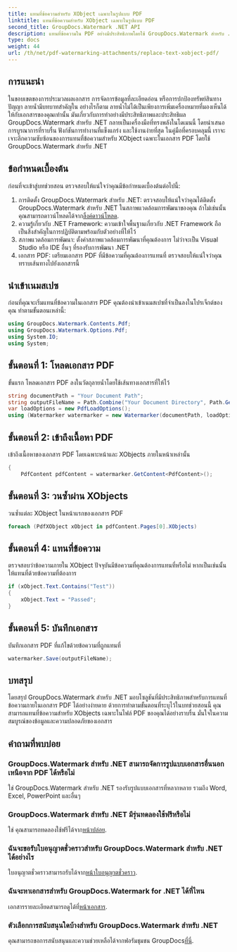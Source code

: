 ```yaml
---
title: แทนที่ข้อความสำหรับ XObject เฉพาะในรูปแบบ PDF
linktitle: แทนที่ข้อความสำหรับ XObject เฉพาะในรูปแบบ PDF
second_title: GroupDocs.Watermark .NET API
description: แทนที่ข้อความใน PDF อย่างมีประสิทธิภาพโดยใช้ GroupDocs.Watermark สำหรับ .NET ผสานรวมลายน้ำเข้ากับแอปพลิเคชัน .NET ของคุณได้อย่างราบรื่น
type: docs
weight: 44
url: /th/net/pdf-watermarking-attachments/replace-text-xobject-pdf/
---
```

## การแนะนำ
ในขอบเขตของการประมวลผลเอกสาร การจัดการข้อมูลที่ละเอียดอ่อน หรือการปกป้องทรัพย์สินทางปัญญา ลายน้ำมีบทบาทสำคัญใน อย่างไรก็ตาม ลายน้ำไม่ได้เป็นเพียงการเพิ่มเครื่องหมายที่มองเห็นได้ให้กับเอกสารของคุณเท่านั้น มันเกี่ยวกับการทำอย่างมีประสิทธิภาพและประสิทธิผล GroupDocs.Watermark สำหรับ .NET กลายเป็นเครื่องมือที่ทรงพลังในโดเมนนี้ โดยนำเสนอการบูรณาการที่ราบรื่น ฟังก์ชันการทำงานที่แข็งแกร่ง และใช้งานง่ายที่สุด ในคู่มือที่ครอบคลุมนี้ เราจะเจาะลึกความซับซ้อนของการแทนที่ข้อความสำหรับ XObject เฉพาะในเอกสาร PDF โดยใช้ GroupDocs.Watermark สำหรับ .NET
## ข้อกำหนดเบื้องต้น
ก่อนที่จะเข้าสู่บทช่วยสอน ตรวจสอบให้แน่ใจว่าคุณมีข้อกำหนดเบื้องต้นต่อไปนี้:
1.  การติดตั้ง GroupDocs.Watermark สำหรับ .NET: ตรวจสอบให้แน่ใจว่าคุณได้ติดตั้ง GroupDocs.Watermark สำหรับ .NET ในสภาพแวดล้อมการพัฒนาของคุณ ถ้าไม่เช่นนั้นคุณสามารถดาวน์โหลดได้จาก[ลิ้งค์ดาวน์โหลด](https://releases.groupdocs.com/Watermark/net/).
2. ความรู้เกี่ยวกับ .NET Framework: ความเข้าใจพื้นฐานเกี่ยวกับ .NET Framework ถือเป็นสิ่งสำคัญในการปฏิบัติตามพร้อมกับตัวอย่างที่ให้ไว้
3. สภาพแวดล้อมการพัฒนา: ตั้งค่าสภาพแวดล้อมการพัฒนาที่คุณต้องการ ไม่ว่าจะเป็น Visual Studio หรือ IDE อื่นๆ ที่รองรับการพัฒนา .NET
4. เอกสาร PDF: เตรียมเอกสาร PDF ที่มีข้อความที่คุณต้องการแทนที่ ตรวจสอบให้แน่ใจว่าคุณทราบเส้นทางไปยังเอกสารนี้

## นำเข้าเนมสเปซ
ก่อนที่คุณจะเริ่มแทนที่ข้อความในเอกสาร PDF คุณต้องนำเข้าเนมสเปซที่จำเป็นลงในโปรเจ็กต์ของคุณ ทำตามขั้นตอนเหล่านี้:

```csharp
using GroupDocs.Watermark.Contents.Pdf;
using GroupDocs.Watermark.Options.Pdf;
using System.IO;
using System;
```
## ขั้นตอนที่ 1: โหลดเอกสาร PDF
ขั้นแรก โหลดเอกสาร PDF ลงในวัตถุลายน้ำโดยใช้เส้นทางเอกสารที่ให้ไว้
```csharp
string documentPath = "Your Document Path";
string outputFileName = Path.Combine("Your Document Directory", Path.GetFileName(documentPath));
var loadOptions = new PdfLoadOptions();
using (Watermarker watermarker = new Watermarker(documentPath, loadOptions))
```
## ขั้นตอนที่ 2: เข้าถึงเนื้อหา PDF
เข้าถึงเนื้อหาของเอกสาร PDF โดยเฉพาะหน้าและ XObjects ภายในหน้าเหล่านั้น
```csharp
{
    PdfContent pdfContent = watermarker.GetContent<PdfContent>();
```
## ขั้นตอนที่ 3: วนซ้ำผ่าน XObjects
วนซ้ำแต่ละ XObject ในหน้าแรกของเอกสาร PDF
```csharp
foreach (PdfXObject xObject in pdfContent.Pages[0].XObjects)
```
## ขั้นตอนที่ 4: แทนที่ข้อความ
ตรวจสอบว่าข้อความภายใน XObject ปัจจุบันมีข้อความที่คุณต้องการแทนที่หรือไม่ หากเป็นเช่นนั้น ให้แทนที่ด้วยข้อความที่ต้องการ
```csharp
if (xObject.Text.Contains("Test"))
{
    xObject.Text = "Passed";
}
```
## ขั้นตอนที่ 5: บันทึกเอกสาร
บันทึกเอกสาร PDF ที่แก้ไขด้วยข้อความที่ถูกแทนที่
```csharp
watermarker.Save(outputFileName);
```

## บทสรุป
โดยสรุป GroupDocs.Watermark สำหรับ .NET มอบโซลูชันที่มีประสิทธิภาพสำหรับการแทนที่ข้อความภายในเอกสาร PDF ได้อย่างง่ายดาย ด้วยการทำตามขั้นตอนที่ระบุไว้ในบทช่วยสอนนี้ คุณสามารถแทนที่ข้อความสำหรับ XObjects เฉพาะในไฟล์ PDF ของคุณได้อย่างราบรื่น มั่นใจในความสมบูรณ์ของข้อมูลและความปลอดภัยของเอกสาร
## คำถามที่พบบ่อย
### GroupDocs.Watermark สำหรับ .NET สามารถจัดการรูปแบบเอกสารอื่นนอกเหนือจาก PDF ได้หรือไม่
ใช่ GroupDocs.Watermark สำหรับ .NET รองรับรูปแบบเอกสารที่หลากหลาย รวมถึง Word, Excel, PowerPoint และอื่นๆ
### GroupDocs.Watermark สำหรับ .NET มีรุ่นทดลองใช้ฟรีหรือไม่
 ใช่ คุณสามารถทดลองใช้ฟรีได้จาก[หน้าปล่อย](https://releases.groupdocs.com/).
### ฉันจะขอรับใบอนุญาตชั่วคราวสำหรับ GroupDocs.Watermark สำหรับ .NET ได้อย่างไร
 ใบอนุญาตชั่วคราวสามารถรับได้จาก[หน้าใบอนุญาตชั่วคราว](https://purchase.groupdocs.com/temporary-license/).
### ฉันจะหาเอกสารสำหรับ GroupDocs.Watermark for .NET ได้ที่ไหน
 เอกสารรายละเอียดสามารถดูได้ที่[หน้าเอกสาร](https://reference.groupdocs.com/Watermark/net/).
### ตัวเลือกการสนับสนุนใดบ้างสำหรับ GroupDocs.Watermark สำหรับ .NET
 คุณสามารถขอการสนับสนุนและความช่วยเหลือได้จากฟอรัมชุมชน GroupDocs[ที่นี่](https://forum.groupdocs.com/c/watermark/19).